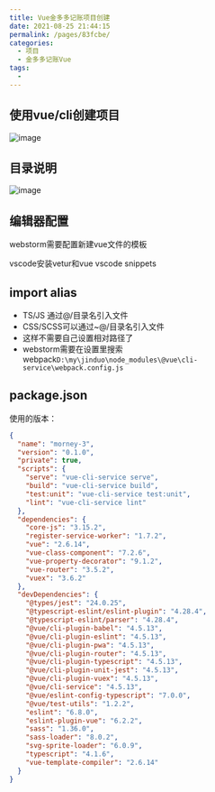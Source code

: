 ```yaml
---
title: Vue金多多记账项目创建
date: 2021-08-25 21:44:15
permalink: /pages/83fcbe/
categories:
  - 项目
  - 金多多记账Vue
tags:
  - 
---
```



## 使用vue/cli创建项目
![image](https://cdn.jsdelivr.net/gh/botshen/cdn@master/20210813/image.7jcj4qhq6gg0.png)
## 目录说明
![image](https://cdn.jsdelivr.net/gh/botshen/cdn@master/20210813/image.6thnhy2cubk0.png)
## 编辑器配置
webstorm需要配置新建vue文件的模板

vscode安装vetur和vue vscode snippets
## import alias
- TS/JS 通过@/目录名引入文件
- CSS/SCSS可以通过~@/目录名引入文件
- 这样不需要自己设置相对路径了
- webstorm需要在设置里搜索webpack`D:\my\jinduo\node_modules\@vue\cli-service\webpack.config.js`
## package.json
使用的版本：
```json
{
  "name": "morney-3",
  "version": "0.1.0",
  "private": true,
  "scripts": {
    "serve": "vue-cli-service serve",
    "build": "vue-cli-service build",
    "test:unit": "vue-cli-service test:unit",
    "lint": "vue-cli-service lint"
  },
  "dependencies": {
    "core-js": "3.15.2",
    "register-service-worker": "1.7.2",
    "vue": "2.6.14",
    "vue-class-component": "7.2.6",
    "vue-property-decorator": "9.1.2",
    "vue-router": "3.5.2",
    "vuex": "3.6.2"
  },
  "devDependencies": {
    "@types/jest": "24.0.25",
    "@typescript-eslint/eslint-plugin": "4.28.4",
    "@typescript-eslint/parser": "4.28.4",
    "@vue/cli-plugin-babel": "4.5.13",
    "@vue/cli-plugin-eslint": "4.5.13",
    "@vue/cli-plugin-pwa": "4.5.13",
    "@vue/cli-plugin-router": "4.5.13",
    "@vue/cli-plugin-typescript": "4.5.13",
    "@vue/cli-plugin-unit-jest": "4.5.13",
    "@vue/cli-plugin-vuex": "4.5.13",
    "@vue/cli-service": "4.5.13",
    "@vue/eslint-config-typescript": "7.0.0",
    "@vue/test-utils": "1.2.2",
    "eslint": "6.8.0",
    "eslint-plugin-vue": "6.2.2",
    "sass": "1.36.0",
    "sass-loader": "8.0.2",
    "svg-sprite-loader": "6.0.9",
    "typescript": "4.1.6",
    "vue-template-compiler": "2.6.14"
  }
}
```
